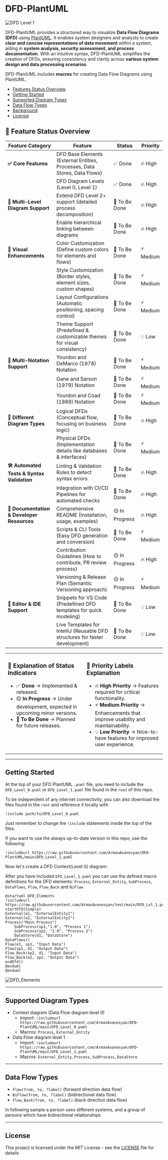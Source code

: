 # DFD-PlantUML

![DFD Level 1 ](https://www.plantuml.com/plantuml/png/RP7HJiCW58Rl-nILAvOiHTexhpRJBJ7HQB87M5WvkaQW10wRUti1E-DikU6Sy_tdpnzOUHGEWrR5NMyw5IG4fyeZelKFZ3bnhZvwF8P3yE2wmI0OhBf1ixNJmgnFme2_2CCGF38jUiFQRRj_FgazhsnopVRjkwIxNbi5YsBpXU2CK1JuiYJNRcEmnmidVtazuVKDRoQyYVpD3HruJybBJ5EENPoNyUp2uOgzvKl2gtiIJSPPoUTaAKLzgwldT2bDSwjhHbqhKEnmS40bZ_YtZJZLMpMSFLqKwSwlucsIFHaRCE-IaUMvJEmru3-uVnJTvqzSERyD4IK-xvnXCsjDCu0f12FJpowALQo2Ljy0 "DFD Level 1 diagram Simple")

DFD-PlantUML provides a structured way to visualize **Data Flow Diagrams (DFD)** using [PlantUML](http://en.plantuml.com/). It enables system designers and analysts to create **clear and concise representations of data movement** within a system, aiding in **system analysis, security assessment, and process documentation**. With an intuitive syntax, DFD-PlantUML simplifies the creation of DFDs, ensuring consistency and clarity across **various system design and data processing scenarios**.

DFD-PlantUML includes **macros** for creating Data Flow Diagrams using PlantUML.

* [Features Status Overview](#-feature-status-overview)
* [Getting Started](#getting-started)
* [Supported Diagram Types](#supported-diagram-types)
* [Data Flow Types](#data-flow-types)
* [Background](#background)
* [License](#license)

## 📌 Feature Status Overview

| **Feature Category**            | **Feature**                                        | **Status**    | **Priority** |
|---------------------------------|----------------------------------------------------|--------------|-------------|
| **✅ Core Features**            | DFD Base Elements (External Entities, Processes, Data Stores, Data Flows) | ✅ Done | 🔥 High |
|                                 | DFD Diagram Levels (Level 0, Level 1)            | ✅ Done | 🔥 High |
| **🔹 Multi-Level Diagram Support** | Extend DFD Level 2+ support (detailed process decomposition) | 🔲 To Be Done | 🔥 High |
|                                 | Enable hierarchical linking between diagrams     | 🔲 To Be Done | 🔥 High |
| **🎨 Visual Enhancements**      | Color Customization (Define custom colors for elements and flows) | 🔲 To Be Done | ⚡ Medium |
|                                 | Style Customization (Border styles, element sizes, custom shapes) | 🔲 To Be Done | ⚡ Medium |
|                                 | Layout Configurations (Automatic positioning, spacing control) | 🔲 To Be Done | ⚡ Medium |
|                                 | Theme Support (Predefined & customizable themes for visual consistency) | 🔲 To Be Done | 💡 Low |
| **🔄 Multi-Notation Support**   | Yourdon and DeMarco (1978) Notation               | 🔲 To Be Done | ⚡ Medium |
|                                 | Gane and Sarson (1979) Notation                   | 🔲 To Be Done | ⚡ Medium |
|                                 | Yourdon and Coad (1989) Notation                  | 🔲 To Be Done | ⚡ Medium |
| **📂 Different Diagram Types**  | Logical DFDs (Conceptual flow, focusing on business logic) | 🔲 To Be Done | 🔥 High |
|                                 | Physical DFDs (Implementation details like databases & interfaces) | 🔲 To Be Done | ⚡ Medium |
| **🛠 Automated Tests & Syntax Validation** | Linting & Validation Rules to detect syntax errors | 🔲 To Be Done | 🔥 High |
|                                 | Integration with CI/CD Pipelines for automated checks | 🔲 To Be Done | 🔥 High |
| **📖 Documentation & Developer Resources** | Comprehensive README (Installation, usage, examples) | 🟡 In Progress | 🔥 High |
|                                 | Scripts & CLI Tools (Easy DFD generation and conversion) | 🔲 To Be Done | ⚡ Medium |
|                                 | Contribution Guidelines (How to contribute, PR review process) | 🟡 In Progress | 🔥 High |
|                                 | Versioning & Release Plan (Semantic Versioning approach) | 🟡 In Progress | ⚡ Medium |
| **🔧 Editor & IDE Support** | Snippets for VS Code (Predefined DFD templates for quick modeling) | 🔲 To Be Done | 💡 Low |
|                                 | Live Templates for IntelliJ (Reusable DFD structures for faster development) | 🔲 To Be Done | 💡 Low |

<table>
<tr>
<td width="50%" valign="top">

### 📌 Explanation of Status Indicators
- ✅ **Done** → Implemented & released.
- 🟡 **In Progress** → Under development, expected in upcoming minor versions.
- 🔲 **To Be Done** → Planned for future releases.

</td>
<td width="50%" valign="top">

### 📌 Priority Labels Explanation
- 🔥 **High Priority** → Features required for critical functionality.
- ⚡ **Medium Priority** → Enhancements that improve usability and maintainability.
- 💡 **Low Priority** → Nice-to-have features for improved user experience.

</td>
</tr>
</table>

---

## Getting Started

At the top of your DFD PlantUML `.puml` file, you need to include the `DFD_Level_0.puml` or `DFD_Level_1.puml` file found in the `root` of this repo.

To be independent of any internet connectivity, you can also download the files found in the `root` and reference it locally with

```
!include path/to/DFD_Level_0.puml
```

Just remember to change the `!include` statements inside the top of the files.

If you want to use the always up-to-date version in this repo, use the following:

```
!includeurl https://raw.githubusercontent.com/ArmanAvanesyan/DFD-PlantUML/main/DFD_Level_1.puml
```

Now let's create a DFD Context(Level 0) diagram:

After you have included `DFD_Level_1.puml` you can use the defined macro definitions for the DFD elements: `Process`, `External_Entity`, `SubProcess`, `DataFlows`, `Flow`, `Flow_Back` and `BiFlow`

```
@startuml DFD_Elements
!includeurl https://raw.githubusercontent.com/ArmanAvanesyan/test/main/DFD_Lvl_1.puml
startDfd(Simple)
External(e1, "ExternalEntity1")
External(e2, "ExternalEntity2")
Process("Main Process")
    SubProcess(sp1,"1.0", "Process 1")
    SubProcess(sp2, "2.0", "Process 2")
    DataStore(d1, "DataStore")
DataFlows()
Flow(e1, sp1, "Input Data")
Flow(sp1, d1, "Output Data")
Flow_Back(sp2, d1, "Input Data")
Flow_Back(e2, sp2, "Output Data")
endDfd()
@enduml
@enduml
```

![DFD_Elements](https://www.plantuml.com/plantuml/png/RP31JiCm38RlVOgGKoTD3UcHquQwIKWWaFe0LTOOLf6uKU9ixEr9IZV1HY-D_NtzxMOLI7cArXHt0_OcQeZUi3sH2mz2U7MiFWRQnrqCuFiH2P2gVhHYxQt2zK4XX9D2GH18M3MWQBPDztmmdQnSJftYctTTjeDr1XR5vel0ep8bo2NZvsg3DD19yj-ylk5rucz-x264ah-aQMokKf-bfusxCmvEBhcixdaAcNjC_gVbAVLVhvwzHf5gQVHGwhphfKmudxTcF8PoKUJtz3V1PUq9NIIM1JwpgQypUurq1Rj7rN_-hA5llxu8a7YMhYC0TRxSHR5AfsZDDm00 "DFD_Elements")

---

## Supported Diagram Types

* Context diagram (Data Flow diagram level 0)
  * Import: `!includeurl https://raw.githubusercontent.com/ArmanAvanesyan/DFD-PlantUML/main/DFD_Level_0.puml`
  * Macros: `Process`, `External_Entity`
* Data Flow diagram level 1
  * Import: `!includeurl https://raw.githubusercontent.com/ArmanAvanesyan/DFD-PlantUML/main/DFD_Level_1.puml`
  * Macros: `External_Entity`, `Process`, `SubProcess`, `DataStore`

---

## Data Flow Types

- `Flow(from, to, ?label)` (forward direction data flow)
- `BiFlow(from, to, ?label)` (bidirectional data flow)
- `Flow_Back(from, to, ?label)` (back direction data flow)

In following sample a person uses different systems, and a group of persons which have bidirectional relationships

---

## License

This project is licensed under the MIT License - see the [LICENSE](LICENSE) file for details